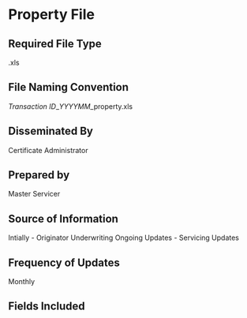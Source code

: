 # Property File

## Required File Type
.xls

## File Naming Convention
*Transaction ID*_*YYYYMM*_property.xls

## Disseminated By
Certificate Administrator

## Prepared by
Master Servicer

## Source of Information
Intially - Originator Underwriting
Ongoing Updates - Servicing Updates

## Frequency of Updates
Monthly

## Fields Included
